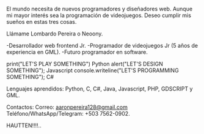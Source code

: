 El mundo necesita de nuevos programadores y diseñadores web. Aunque mi mayor interés sea la programación de videojuegos. Deseo cumplir mis sueños en estas tres cosas.



Llámame Lombardo Pereira o Neoony.

-Desarrollador web frontend Jr.
-Programador de videojuegos Jr (5 años de experiencia en GML).
-Futuro programador en software.

print("LET'S PLAY SOMETHING") Python
alert("LET'S DESIGN SOMETHING"); Javascript
console.writeline("LET'S PROGRAMMING SOMETHING"); C#

Lenguajes aprendidos: Python, C, C#, Java, Javascript, PHP, GDSCRIPT y GML.


Contactos:
Correo: aaronpereira128@gmail.com
Teléfono/WhatsApp/Telegram: +503 7562-0902.



HAUTTEN!!!!..
